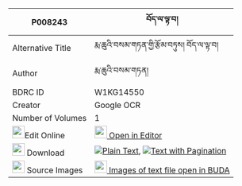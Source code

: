 |P008243|བོད་ལ་ལྟ་བ། 
| --- | --- 
|Alternative Title |རྨ་ཆུའི་བསམ་གཏན་གྱི་རྩོམ་བཏུས། བོད་ལ་ལྟ་བ།
|Author| རྨ་ཆུའི་བསམ་གཏན།
|BDRC ID | W1KG14550
|Creator | Google OCR
|Number of Volumes| 1
|<img width="25" src="https://img.icons8.com/color/25/000000/edit-property.png">Edit Online| [<img width="25" src="https://avatars.githubusercontent.com/u/45091458?s=200&v=4"> Open in Editor](http://editor.openpecha.org/P008243)
|<img width="25" src="https://img.icons8.com/fluent/48/000000/download-2.png"/>  Download | [![](https://img.icons8.com/color/20/000000/txt.png)Plain Text](https://github.com/Openpecha/P008243/releases/download/v1/bo_la_tawa_plain_P008243.zip), [![](https://img.icons8.com/color/20/000000/txt.png)Text with Pagination](https://github.com/Openpecha/P008243/releases/download/v1/bo_la_tawa_pages_P008243.zip)
|<img width="25" src="https://img.icons8.com/plasticine/100/000000/pictures-folder.png"/>  Source Images | [<img width="25" src="https://library.bdrc.io/icons/BUDA-small.svg"> Images of text file open in BUDA](https://library.bdrc.io/show/bdr:W1KG14550)
